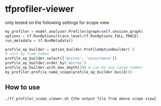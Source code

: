 # tfprofiler-viewer

only tested on the following settings for scope view

```python
my_profiler = model_analyzer.Profiler(graph=self.session.graph)
options = tf.RunOptions(trace_level=tf.RunOptions.FULL_TRACE)
run_metadata = tf.RunMetadata()

profile_op_builder = option_builder.ProfileOptionBuilder( )
# sort by time taken
profile_op_builder.select(['micros', 'occurrence'])
profile_op_builder.order_by('micros')
profile_op_builder.with_max_depth(20) # can be any large number
my_profiler.profile_name_scope(profile_op_builder.build())
```

## How to use
`./tf_profiler_scope_viewer.sh {the output file from above scope view}`
